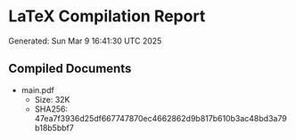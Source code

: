 # LaTeX Compilation Report
Generated: Sun Mar  9 16:41:30 UTC 2025
## Compiled Documents
- main.pdf
  - Size: 32K
  - SHA256: 47ea7f3936d25df667747870ec4662862d9b817b610b3ac48bd3a79b18b5bbf7

